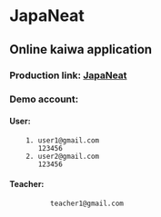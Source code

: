# JapaNeat

## Online kaiwa application
### Production link: [JapaNeat](https://japaneat.vercel.app)
### Demo account: 
 #### User: 
        1. user1@gmail.com
           123456
        2. user2@gmail.com
           123456
 #### Teacher: 
              teacher1@gmail.com
